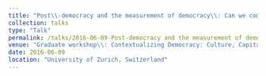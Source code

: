 ```yaml
---
title: "Post\\-democracy and the measurement of democracy\\: Can we combine these research fields\\?"
collection: talks
type: "Talk"
permalink: /talks/2016-06-09-Post-democracy and the measurement of democracy
venue: "Graduate workshop\\: Contextualizing Democracy: Culture, Capitalism, Inequalities"
date: 2016-06-09
location: "University of Zurich, Switzerland"
---
```

